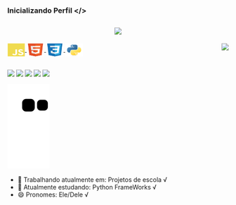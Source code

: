 ### Inicializando Perfil </>
 ##

<!-- Essa aqui é a tabela com as informações básicas sobre mim -->

<div align="center">
  <a href="https://github.com/SmokeDevL">
  <img height="180em" src="https://github-readme-stats.vercel.app/api?username=SmokeDevL&show_icons=true&theme=tokyonight&include_all_commits=true&count_private=true&hide_border=true&locale=pt-br&hide=issues,contribs&custom_title=Detalhes sobre mim&gradient=true"/>
  </div>

<!-- Esses são os ícones das linguagens de programação que eu tenho contato :) -->

<div style="display: inline_block"><br>
  <img align ="center"  height="30" width="40" src="https://raw.githubusercontent.com/devicons/devicon/master/icons/javascript/javascript-plain.svg">
  <img align ="center"  height="30" width="40" src="https://raw.githubusercontent.com/devicons/devicon/master/icons/html5/html5-original.svg">
  <img align ="center"  height="30" width="40" src="https://raw.githubusercontent.com/devicons/devicon/master/icons/css3/css3-original.svg">
  <img align ="center"  height="30" width="40" src="https://raw.githubusercontent.com/devicons/devicon/master/icons/python/python-original.svg">
  <img align = "right"  height="130" width "40" src = "https://cdn.discordapp.com/attachments/971166744624365568/989762114958811176/Smoke.png">
</div>

  ##

<!-- Algumas redes que achei importante colocar -->

<div> 
  <a href="https://www.facebook.com/profile.php?id=100006551354506" target="_blank"><img src="https://img.shields.io/badge/Facebook-1877F2?style=for-the-badge&logo=facebook&logoColor=white" target="_blank"></a>
  <a href="https://www.microsoft.com/pt-br/software-download/windows10" target="_blank"><img src="https://img.shields.io/badge/Windows-0078D6?style=for-the-badge&logo=windows&logoColor=white" target="_blank"></a> 
  <a href="https://www.python.org" target="_blank"><img src="https://img.shields.io/badge/Python-14354C?style=for-the-badge&logo=python&logoColor=white" target="_blank"></a>
  <a href="https://discord.gg/ZZQFEKyueG" target="_blank"><img src="https://img.shields.io/badge/Discord-7289DA?style=for-the-badge&logo=discord&logoColor=white" target="_blank"></a>
  <a href="https://open.spotify.com/playlist/4f7Dblb3Wxhg7bOl5HAPua?si=b465a093999a430b" target="_blank"><img src="https://img.shields.io/badge/Spotify-1ED760?&style=for-the-badge&logo=spotify&logoColor=white" target="_blank"></a>
  
  <!-- Animação da rafaella, pretendo costumizar e fazer o meu própio :) -->
  
  ![Animation](https://github.com/rafaballerini/rafaballerini/blob/output/github-contribution-grid-snake.svg)
 
</div>

- 🔭 Trabalhando atualmente em: Projetos de escola √
- 🌱 Atualmente estudando: Python FrameWorks √
- 😄 Pronomes: Ele/Dele √
